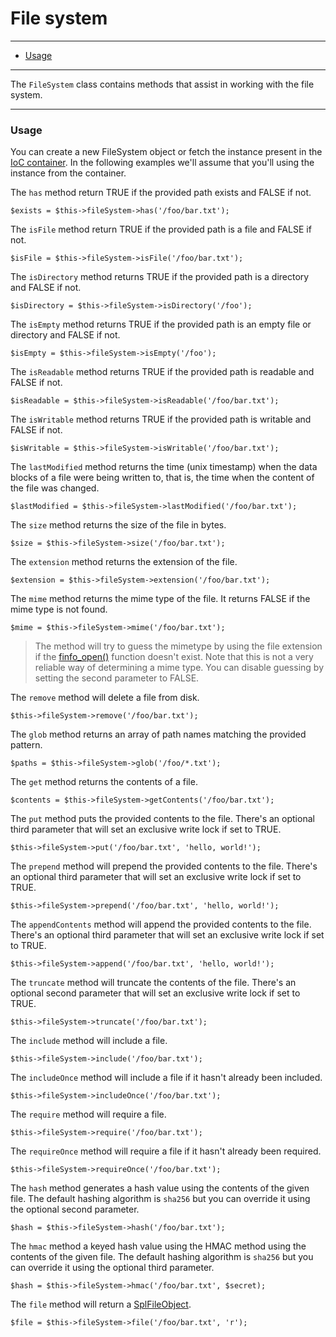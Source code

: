 # File system

--------------------------------------------------------

* [Usage](#usage)

--------------------------------------------------------

The ```FileSystem``` class contains methods that assist in working with the file system.

--------------------------------------------------------

<a id="usage"></a>

### Usage

You can create a new FileSystem object or fetch the instance present in the [IoC container](:base_url:/docs/:version:/getting-started:dependency-injection). In the following examples we'll assume that you'll using the instance from the container.

The ```has``` method return TRUE if the provided path exists and FALSE if not.

	$exists = $this->fileSystem->has('/foo/bar.txt');

The ```isFile``` method return TRUE if the provided path is a file and FALSE if not.

	$isFile = $this->fileSystem->isFile('/foo/bar.txt');

The ```isDirectory``` method returns TRUE if the provided path is a directory and FALSE if not.

	$isDirectory = $this->fileSystem->isDirectory('/foo');

The ```isEmpty``` method returns TRUE if the provided path is an empty file or directory and FALSE if not.

	$isEmpty = $this->fileSystem->isEmpty('/foo');

The ```isReadable``` method returns TRUE if the provided path is readable and FALSE if not.

	$isReadable = $this->fileSystem->isReadable('/foo/bar.txt');

The ```isWritable``` method returns TRUE if the provided path is writable and FALSE if not.

	$isWritable = $this->fileSystem->isWritable('/foo/bar.txt');

The ```lastModified``` method returns the time (unix timestamp) when the data blocks of a file were being written to, that is, the time when the content of the file was changed.

	$lastModified = $this->fileSystem->lastModified('/foo/bar.txt');

The ```size``` method returns the size of the file in bytes.

	$size = $this->fileSystem->size('/foo/bar.txt');

The ```extension``` method returns the extension of the file.

	$extension = $this->fileSystem->extension('/foo/bar.txt');

The ```mime``` method returns the mime type of the file.  It returns FALSE if the mime type is not found.

	$mime = $this->fileSystem->mime('/foo/bar.txt');

> The method will try to guess the mimetype by using the file extension if the [finfo_open()](http://php.net/manual/en/function.finfo-open.php) function doesn't exist. Note that this is not a very reliable way of determining a mime type. You can disable guessing by setting the second parameter to FALSE.

The ```remove``` method will delete a file from disk.

	$this->fileSystem->remove('/foo/bar.txt');

The ```glob``` method returns an array of path names matching the provided pattern.

	$paths = $this->fileSystem->glob('/foo/*.txt');

The ```get``` method returns the contents of a file.

	$contents = $this->fileSystem->getContents('/foo/bar.txt');

The ```put``` method puts the provided contents to the file. There's an optional third parameter that will set an exclusive write lock if set to TRUE.

	$this->fileSystem->put('/foo/bar.txt', 'hello, world!');

The ```prepend``` method will prepend the provided contents to the file. There's an optional third parameter that will set an exclusive write lock if set to TRUE.

	$this->fileSystem->prepend('/foo/bar.txt', 'hello, world!');

The ```appendContents``` method will append the provided contents to the file. There's an optional third parameter that will set an exclusive write lock if set to TRUE.

	$this->fileSystem->append('/foo/bar.txt', 'hello, world!');

The ```truncate``` method will truncate the contents of the file. There's an optional second parameter that will set an exclusive write lock if set to TRUE.

	$this->fileSystem->truncate('/foo/bar.txt');

The ```include``` method will include a file.

	$this->fileSystem->include('/foo/bar.txt');

The ```includeOnce``` method will include a file if it hasn't already been included.

	$this->fileSystem->includeOnce('/foo/bar.txt');

The ```require``` method will require a file.

	$this->fileSystem->require('/foo/bar.txt');

The ```requireOnce``` method will require a file if it hasn't already been required.

	$this->fileSystem->requireOnce('/foo/bar.txt');

The ```hash``` method generates a hash value using the contents of the given file. The default hashing algorithm is `sha256` but you can override it using the optional second parameter.

	$hash = $this->fileSystem->hash('/foo/bar.txt');

The ```hmac``` method a keyed hash value using the HMAC method using the contents of the given file. The default hashing algorithm is `sha256` but you can override it using the optional third parameter.

	$hash = $this->fileSystem->hmac('/foo/bar.txt', $secret);

The ```file``` method will return a [SplFileObject](http://php.net/manual/en/class.splfileobject.php).

	$file = $this->fileSystem->file('/foo/bar.txt', 'r');

